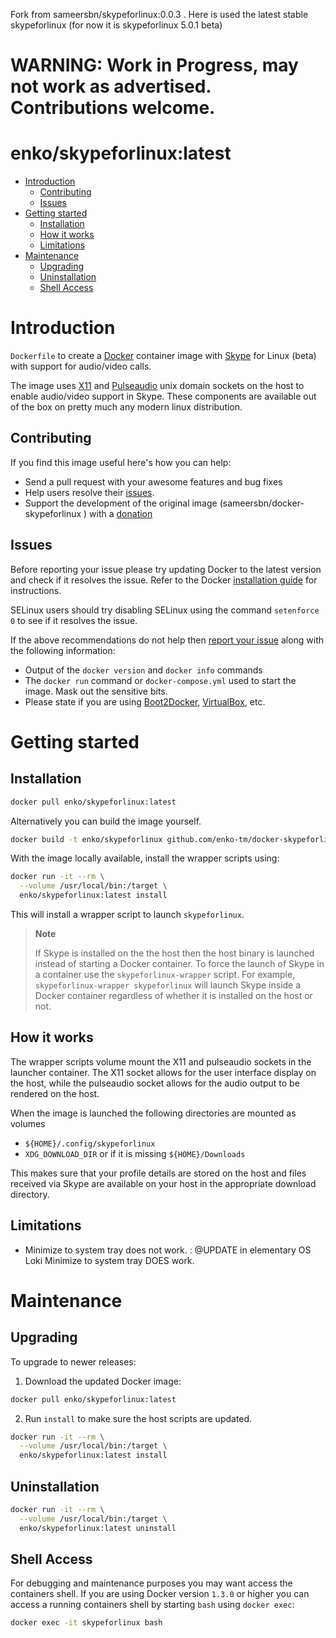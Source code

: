 <!-- [![Docker Repository on Quay.io](https://quay.io/repository/sameersbn/skypeforlinux/status "Docker Repository on Quay.io")](https://quay.io/repository/sameersbn/skypeforlinux) -->

Fork from sameersbn/skypeforlinux:0.0.3 . Here is  used the  latest stable skypeforlinux 
(for now  it is  skypeforlinux 5.0.1 beta)

# WARNING: Work in Progress, may not work as advertised. Contributions welcome.

# enko/skypeforlinux:latest

- [Introduction](#introduction)
  - [Contributing](#contributing)
  - [Issues](#issues)
- [Getting started](#getting-started)
  - [Installation](#installation)
  - [How it works](#how-it-works)
  - [Limitations](#limitations)
- [Maintenance](#maintenance)
  - [Upgrading](#upgrading)
  - [Uninstallation](#uninstallation)
  - [Shell Access](#shell-access)

# Introduction

`Dockerfile` to create a [Docker](https://www.docker.com/) container image with [Skype](http://www.skype.com) for Linux (beta) with support for audio/video calls.

The image uses [X11](http://www.x.org) and [Pulseaudio](http://www.freedesktop.org/wiki/Software/PulseAudio/) unix domain sockets on the host to enable audio/video support in Skype. These components are available out of the box on pretty much any modern linux distribution.

## Contributing

If you find this image useful here's how you can help:

- Send a pull request with your awesome features and bug fixes
- Help users resolve their [issues](../../issues?q=is%3Aopen+is%3Aissue).
- Support the development of the original image (sameersbn/docker-skypeforlinux
) with a [donation](http://www.damagehead.com/donate/)

## Issues

Before reporting your issue please try updating Docker to the latest version and check if it resolves the issue. Refer to the Docker [installation guide](https://docs.docker.com/installation) for instructions.

SELinux users should try disabling SELinux using the command `setenforce 0` to see if it resolves the issue.

If the above recommendations do not help then [report your issue](../../issues/new) along with the following information:

- Output of the `docker version` and `docker info` commands
- The `docker run` command or `docker-compose.yml` used to start the image. Mask out the sensitive bits.
- Please state if you are using [Boot2Docker](http://www.boot2docker.io), [VirtualBox](https://www.virtualbox.org), etc.

# Getting started

## Installation
<!-- regular html comment -->
<!--- special completely ignored comment --> 
<!-- Automated builds of the image are available on [Dockerhub](https://hub.docker.com/r/sameersbn/skypeforlinux) and is the recommended method of installation. -->

<!-- **Note**: Builds are also available on [Quay.io](https://quay.io/repository/sameersbn/skypeforlinux) -->

```bash
docker pull enko/skypeforlinux:latest
```

Alternatively you can build the image yourself. 

```bash
docker build -t enko/skypeforlinux github.com/enko-tm/docker-skypeforlinux
```

With the image locally available, install the wrapper scripts using:

```bash
docker run -it --rm \
  --volume /usr/local/bin:/target \
  enko/skypeforlinux:latest install
```

This will install a wrapper script to launch `skypeforlinux`.

> **Note**
>
> If Skype is installed on the the host then the host binary is launched instead of starting a Docker container. To force the launch of Skype in a container use the `skypeforlinux-wrapper` script. For example, `skypeforlinux-wrapper skypeforlinux` will launch Skype inside a Docker container regardless of whether it is installed on the host or not.

## How it works

The wrapper scripts volume mount the X11 and pulseaudio sockets in the launcher container. The X11 socket allows for the user interface display on the host, while the pulseaudio socket allows for the audio output to be rendered on the host.

When the image is launched the following directories are mounted as volumes

 - `${HOME}/.config/skypeforlinux`
 - `XDG_DOWNLOAD_DIR` or if it is missing `${HOME}/Downloads`

This makes sure that your profile details are stored on the host and files received via Skype are available on your host in the appropriate download directory.

## Limitations

- Minimize to system tray does not work.  : @UPDATE   in  elementary OS Loki Minimize to system tray DOES work.

# Maintenance

## Upgrading

To upgrade to newer releases:

  1. Download the updated Docker image:

  ```bash
  docker pull enko/skypeforlinux:latest
  ```

  2. Run `install` to make sure the host scripts are updated.

  ```bash
  docker run -it --rm \
    --volume /usr/local/bin:/target \
    enko/skypeforlinux:latest install
  ```

## Uninstallation

```bash
docker run -it --rm \
  --volume /usr/local/bin:/target \
  enko/skypeforlinux:latest uninstall
```

## Shell Access

For debugging and maintenance purposes you may want access the containers shell. If you are using Docker version `1.3.0` or higher you can access a running containers shell by starting `bash` using `docker exec`:

```bash
docker exec -it skypeforlinux bash
```
